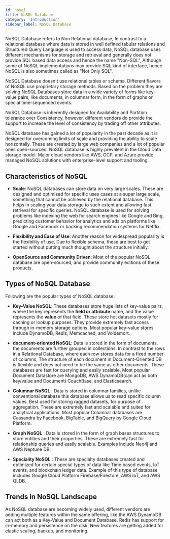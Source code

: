 ```yaml
---
id: nosql
title: NoSQL Database
category: 'Introduction'
sidebar_label: NoSQL Database
---
```


NoSQL Database refers to Non Relational database, In contrast to a relational database where data is stored in well defined tabular relations and Structured Query Language is used to access data, NoSQL database uses different mechanisms for storage and retrieval and generally does not provide SQL based data access and hence the name "Non-SQL", Although some of NoSQL implementations may provide SQL kind of interface, hence NoSQL is also sometimes called as "Not Only SQL".

NoSQL Database doesn't use relational tables or schema. Different flavors of NoSQL use proprietary storage methods. Based on the problem they are solving NoSQL Databases store data in a wide variety of forms like key-value pairs, like documents, in columnar form, in the form of graphs or special time-sequenced events.

NoSQL Database is inherently designed for Availability and Partition tolerance over Consistency, however, different vendors do provide the support to increase the level of consistency by trading off other attributes.

NoSQL database has gained a lot of popularity in the past decade as it is designed for overcoming limits of scale and providing the ability to scale horizontally. These are created by large web companies and a lot of popular ones open-sourced. NoSQL database is highly prevalent in the Cloud Data storage model. Major cloud vendors like AWS, GCP, and Azure provide managed NoSQL solutions with enterprise-level support and tooling.

## Characteristics of NoSQL

- **Scale**: NoSQL databases can store data on very large scales. These are designed and optimized for specific uses cases at a super large scale, something that cannot be achieved by the relational database. This helps in scaling your data storage to such extent and allowing fast retrieval for specific queries. NoSQL database is used for solving problems like indexing the web for search engines like Google and Bing, predicting customer behavior for analytics and ads on platforms like Google and Facebook or backing recommendation systems for Netflix.

* **Flexibility and Ease of Use**: Another reason for widespread popularity is the flexibility of use, Due to flexible schema, these are best to get started without putting much thought about the structure initially.

* **OpenSource and Community Driven**: Most of the popular NoSQL database are open-sourced, and provide community editions of these products.

## Types of NoSQL Database

Following are the popular types of NoSQL database:

- **Key-Value NoSQL**: These databases store huge lists of key-value pairs, where the key represents the **field or attribute** name, and the value represents the **value** of that field. These store hot datasets mostly for caching or lookup purposes. They provide extremely fast access through in-memory storage options. Most popular key-value stores include DynamoDB, Redis, Memcached, and Voldemort.

- **document-oriented NoSQL**: Data is stored in the form of documents, the documents are further grouped in collections. In contrast to the rows in a Relational Database, where each row stores data for a fixed number of columns, The structure of each document in Document-Oriented DB is flexible and does not need to be the same as other documents. These databases are fast for querying and easily scalable, Most popular Document Datastore are MongoDB, AWS DynamoDB(can act as both key/value and Document) CouchBase, and Elasticsearch.

- **Columnar NoSQL** : Data is stored in columnar families, unlike conventional database this database allows us to read specific column values. Best used for storing ragged datasets, for purpose of aggregation. These are extremely fast and scalable and suited for analytical applications. Most popular Columnar databases are Cassandra by Facebook, BigTable, and BigQuery by Google Cloud Platform.

- **Graph NoSQL** : Data is stored in the form of graph bases structures to store entities and their properties. These are extremely fast for relationship queries and easily scalable. Examples include Neo4j and AWS Neptune DB.

- **Speciality NoSQL** : These are specialty databases created and optimized for certain special types of data like Time based events, IoT events, and blockchain ledger data.
  Example of this type of database includes Google Cloud Platform Firebase/Firestore, AWS IoT, and AWS QLDB.

## Trends in NoSQL Landscape

As NoSQL database are becoming widely used, different vendors are adding multiple features within the same offering, like the AWS DynamoDB can act both as a Key-Value and Document Database. Redis has support for in-memory and persistence on the disk. New features are getting added for elastic scaling, backup, and monitoring.
